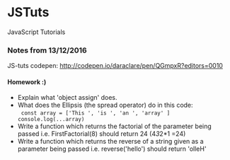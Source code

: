 # JSTuts
JavaScript Tutorials

### Notes from 13/12/2016 ###



JS-tuts codepen: http://codepen.io/daraclare/pen/QGmpxR?editors=0010    

#### Homework :) ####
* Explain what 'object assign' does.  
* What does the Ellipsis (the spread operator) do in this code:  
``` const array = ['This ', 'is ', 'an ', 'array' ]```
``` console.log(...array)```
* Write a function which returns the factorial of the parameter being passed i.e. FirstFactorial(8) should return 24 (4*3*2*1 =24)  
* Write a function which returns the reverse of a string given as a parameter being passed i.e. reverse('hello') should return 'olleH'  
